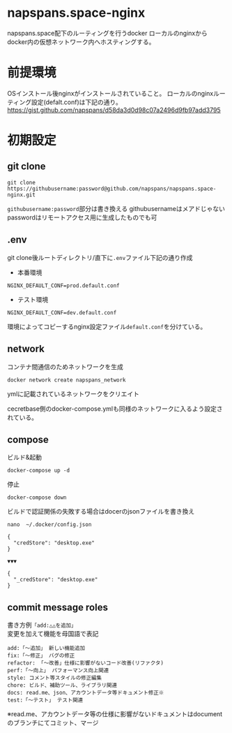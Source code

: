 # napspans.space-nginx
napspans.space配下のルーティングを行うdocker
ローカルのnginxからdocker内の仮想ネットワーク内へホスティングする。

# 前提環境
OSインストール後nginxがインストールされていること。
ローカルのnginxルーティング設定(defalt.conf)は下記の通り。
https://gist.github.com/napspans/d58da3d0d98c07a2496d9fb97add3795

# 初期設定
## git clone
```
git clone https://githubusername:password@github.com/napspans/napspans.space-nginx.git
```
`githubusername:password`部分は書き換える
githubusernameはメアドじゃない
passwordはリモートアクセス用に生成したものでも可
## .env
git clone後ルートディレクトリ/直下に`.env`ファイル下記の通り作成
- 本番環境
```
NGINX_DEFAULT_CONF=prod.default.conf
```
- テスト環境
```
NGINX_DEFAULT_CONF=dev.default.conf
```
環境によってコピーするnginx設定ファイル`default.conf`を分けている。

## network
コンテナ間通信のためネットワークを生成
```
docker network create napspans_network
```
ymlに記載されているネットワークをクリエイト

cecretbase側のdocker-compose.ymlも同様のネットワークに入るよう設定されている。

## compose
ビルド&起動
```
docker-compose up -d
```
停止
```
docker-compose down
```
ビルドで認証関係の失敗する場合はdocerのjsonファイルを書き換え
```
nano  ~/.docker/config.json
```
```
{
  "credStore": "desktop.exe"
}

▼▼▼

{
  "_credStore": "desktop.exe"
}
```

## commit message roles
書き方例``「add:△△を追加」``  
変更を加えて機能を母国語で表記
```
add:「～追加」 新しい機能追加
fix:「～修正」 バグの修正
refactor: 「～改善」仕様に影響がないコード改善(リファクタ)
perf:「～向上」 パフォーマンス向上関連
style: コメント等スタイルの修正編集
chore: ビルド、補助ツール、ライブラリ関連
docs: read.me、json、アカウントデータ等ドキュメント修正※
test:「～テスト」 テスト関連
```
※read.me、アカウントデータ等の仕様に影響がないドキュメントはdocumentのブランチにてコミット、マージ
